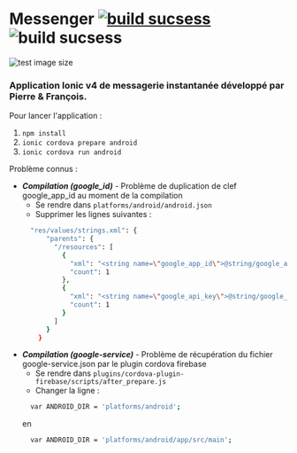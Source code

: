 # Messenger [![build sucsess](https://img.shields.io/badge/build-success-green.svg?style=flat)](https://github.com/DrFitch/message) ![build sucsess](https://img.shields.io/github/issues/detail/title/drfitch/message/1.svg?color=red)

![test image size](https://im3.ezgif.com/tmp/ezgif-3-47d5ea01ec91.gif)

### Application Ionic v4 de messagerie instantanée développé par Pierre & François.

Pour lancer l'application :

1. `npm install`
2. `ionic cordova prepare android`
3. `ionic cordova run android`

Problème connus : 

+ ***Compilation (google_id)*** - Problème de duplication de clef google_app_id au moment de la compilation 
  + Se rendre dans `platforms/android/android.json`
  + Supprimer les lignes suivantes : 
  ```sh
    "res/values/strings.xml": {
        "parents": {
          "/resources": [
            {
              "xml": "<string name=\"google_app_id\">@string/google_app_id</string>",
              "count": 1
            },
            {
              "xml": "<string name=\"google_api_key\">@string/google_api_key</string>",
              "count": 1
            }
          ]
        }
      }
  ```
+ ***Compilation (google-service)*** - Problème de récupération du fichier google-service.json par le plugin cordova firebase
  + Se rendre dans `plugins/cordova-plugin-firebase/scripts/after_prepare.js`
  + Changer la ligne : 
  ```sh
    var ANDROID_DIR = 'platforms/android';
  ```
  en 
  ```sh
    var ANDROID_DIR = 'platforms/android/app/src/main';
  ```
